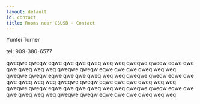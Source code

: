 ```yaml
---
layout: default
id: contact
title: Rooms near CSUSB - Contact
---
```


<div class="container under-navbar">

<p>
Yunfei Turner
</p>

<p>
tel: 909-380-6577
</p>

<p>
qweqwe qweqw eqwe qwe qwe qweq weq weq 
qweqwe qweqw eqwe qwe qwe qweq weq weq 
qweqwe qweqw eqwe qwe qwe qweq weq weq 
qweqwe qweqw eqwe qwe qwe qweq weq weq 
qweqwe qweqw eqwe qwe qwe qweq weq weq 
qweqwe qweqw eqwe qwe qwe qweq weq weq 
qweqwe qweqw eqwe qwe qwe qweq weq weq 
qweqwe qweqw eqwe qwe qwe qweq weq weq 
qweqwe qweqw eqwe qwe qwe qweq weq weq 
</p>

</div>


